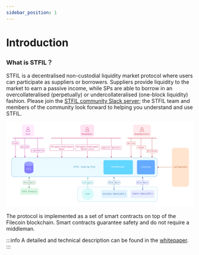 ```yaml
---
sidebar_position: 1
---
```


# Introduction

### What is STFIL？
STFIL is a decentralised non-custodial liquidity market protocol where users can participate as suppliers or borrowers.  Suppliers provide liquidity to the market to earn a passive income, while SPs are able to borrow in an overcollateralised (perpetually) or undercollateralised (one-block liquidity) fashion.
Please join the [STFIL community Slack server](https://stfil.io/slack);  the STFIL team and members of the community look forward to helping you understand and use STFIL.

![](imgs/STFil.png)

The protocol is implemented as a set of smart contracts on top of the Filecoin blockchain. Smart contracts guarantee safety and do not require a middleman. 

:::info
A detailed and technical description can be found in the [whitepaper](https://docs.stfil.io/STFIL_Protocol_Whitepaper_v1_1.pdf).
:::